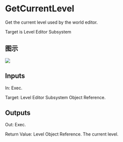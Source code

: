 # GetCurrentLevel

Get the current level used by the world editor.

Target is Level Editor Subsystem

## 图示

![]($-20221218-18505877.png)

## Inputs

In: Exec.

Target: Level Editor Subsystem Object Reference.  

## Outputs

Out: Exec.

Return Value: Level Object Reference. The current level.

